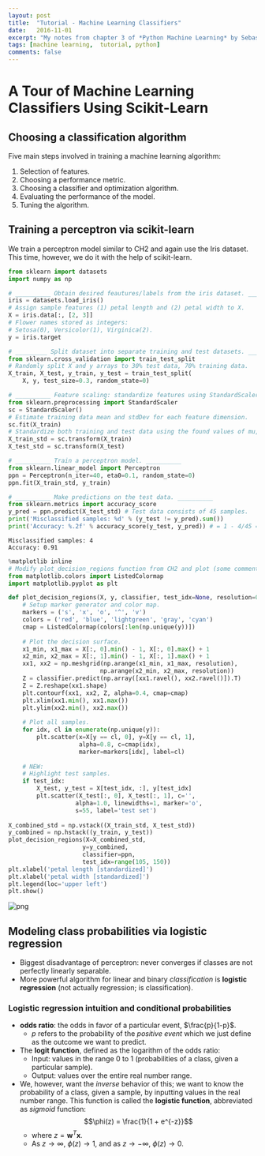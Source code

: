 ```yaml
---
layout: post
title:  "Tutorial - Machine Learning Classifiers"
date:   2016-11-01
excerpt: "My notes from chapter 3 of *Python Machine Learning* by Sebastian Raschka."
tags: [machine learning,  tutorial, python]
comments: false
---
```



# A Tour of Machine Learning Classifiers Using Scikit-Learn

## Choosing a classification algorithm

Five main steps involved in training a machine learning algorithm:
1. Selection of features.
2. Choosing a performance metric.
3. Choosing a classifier and optimization algorithm.
4. Evaluating the performance of the model. 
5. Tuning the algorithm. 

## Training a perceptron via scikit-learn
We train a perceptron model similar to CH2 and again use the Iris dataset. This time, however, we do it with the help of scikit-learn. 


```python
from sklearn import datasets
import numpy as np

# __________ Obtain desired feautures/labels from the iris dataset. __________
iris = datasets.load_iris()
# Assign sample features (1) petal length and (2) petal width to X. 
X = iris.data[:, [2, 3]]
# Flower names stored as integers:
# Setosa(0), Versicolor(1), Virginica(2). 
y = iris.target 

# _________ Split dataset into separate training and test datasets. _________
from sklearn.cross_validation import train_test_split
# Randomly split X and y arrays to 30% test data, 70% training data. 
X_train, X_test, y_train, y_test = train_test_split(
    X, y, test_size=0.3, random_state=0)

# __________ Feature scaling: standardize features using StandardScaler class. __________
from sklearn.preprocessing import StandardScaler
sc = StandardScaler()
# Estimate training data mean and stdDev for each feature dimension. 
sc.fit(X_train)
# Standardize both training and test data using the found values of mu, sigma. 
X_train_std = sc.transform(X_train)
X_test_std = sc.transform(X_test)

# __________ Train a perceptron model. __________
from sklearn.linear_model import Perceptron
ppn = Perceptron(n_iter=40, eta0=0.1, random_state=0)
ppn.fit(X_train_std, y_train)

# __________ Make predictions on the test data. __________
from sklearn.metrics import accuracy_score
y_pred = ppn.predict(X_test_std) # Test data consists of 45 samples. 
print('Misclassified samples: %d' % (y_test != y_pred).sum()) 
print('Accuracy: %.2f' % accuracy_score(y_test, y_pred)) # = 1 - 4/45 = 0.91
```

    Misclassified samples: 4
    Accuracy: 0.91



```python
%matplotlib inline
# Modify plot_decision_regions function from CH2 and plot (some comments from ch2 omitted)
from matplotlib.colors import ListedColormap
import matplotlib.pyplot as plt

def plot_decision_regions(X, y, classifier, test_idx=None, resolution=0.02):
    # Setup marker generator and color map. 
    markers = ('s', 'x', 'o', '^', 'v')
    colors = ('red', 'blue', 'lightgreen', 'gray', 'cyan')
    cmap = ListedColormap(colors[:len(np.unique(y))])
    
    # Plot the decision surface. 
    x1_min, x1_max = X[:, 0].min() - 1, X[:, 0].max() + 1 
    x2_min, x2_max = X[:, 1].min() - 1, X[:, 1].max() + 1
    xx1, xx2 = np.meshgrid(np.arange(x1_min, x1_max, resolution), 
                          np.arange(x2_min, x2_max, resolution)) 
    Z = classifier.predict(np.array([xx1.ravel(), xx2.ravel()]).T)
    Z = Z.reshape(xx1.shape)
    plt.contourf(xx1, xx2, Z, alpha=0.4, cmap=cmap)
    plt.xlim(xx1.min(), xx1.max())
    plt.ylim(xx2.min(), xx2.max())
    
    # Plot all samples. 
    for idx, cl in enumerate(np.unique(y)):
        plt.scatter(x=X[y == cl, 0], y=X[y == cl, 1], 
                    alpha=0.8, c=cmap(idx), 
                    marker=markers[idx], label=cl)
        
    # NEW:
    # Highlight test samples.
    if test_idx:
        X_test, y_test = X[test_idx, :], y[test_idx]
        plt.scatter(X_test[:, 0], X_test[:, 1], c='', 
                   alpha=1.0, linewidths=1, marker='o',
                   s=55, label='test set')
        
X_combined_std = np.vstack((X_train_std, X_test_std))
y_combined = np.hstack((y_train, y_test))
plot_decision_regions(X=X_combined_std,
                     y=y_combined, 
                     classifier=ppn,
                     test_idx=range(105, 150))
plt.xlabel('petal length [standardized]')
plt.xlabel('petal width [standardized]')
plt.legend(loc='upper left')
plt.show()
```


![png](output_2_0.png)


## Modeling class probabilities via logistic regression
* Biggest disadvantage of perceptron: never converges if classes are not perfectly linearly separable. 
* More powerful algorithm for linear and binary _classification_ is __logistic regression__ (not actually regression; is classification). 

### Logistic regression intuition and conditional probabilities
* __odds ratio__: the odds in favor of a particular event, $\frac{p}{1-p}$. 
    + $p$ refers to the probability of the *positive event* which we just define as the outcome we want to predict. 
* The __logit function__, defined as the logarithm of the odds ratio:
    + Input: values in the range 0 to 1 (probabilities of a class, given a particular sample). 
    + Output: values over the entire real number range. 
* We, however, want the *inverse* behavior of this; we want to know the probability of a class, given a sample, by inputting values in the real number range. This function is called the __logistic function__, abbreviated as *sigmoid* function: $$\phi(z) = \frac{1}{1 + e^{-z}}$$
    + where $z = \mathbf{w}^T\mathbf{x}$.
    + As $z \rightarrow \infty$, $\phi(z) \rightarrow 1$, and as $z \rightarrow -\infty$, $\phi(z) \rightarrow 0$. 


```python

```
